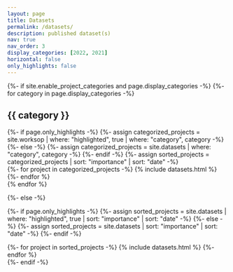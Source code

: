 ```yaml
---
layout: page
title: Datasets
permalink: /datasets/
description: published dataset(s)
nav: true
nav_order: 3
display_categories: [2022, 2021]
horizontal: false
only_highlights: false
---
```

<!-- datasets.md is linked to _datasets directory that contains all datasets details-->

<!-- pages/datasets.md -->
<div class="dataset">
{%- if site.enable_project_categories and page.display_categories -%}
  <!-- Display categorized datasets -->
  {%- for category in page.display_categories -%}
  <h2 class="category">{{ category }}</h2>
  {%- if page.only_highlights -%}
    {%- assign categorized_projects = site.worksop | where: "highlighted", true | where: "category", category -%}
  {%- else -%}
    {%- assign categorized_projects = site.datasets | where: "category", category -%}
  {%- endif -%}
  {%- assign sorted_projects = categorized_projects | sort: "importance" | sort: "date" -%}
  <!-- Generate cards for each dataset type -->
  <div class="list-style mx-auto">
    {%- for project in categorized_projects -%}
      {% include datasets.html %}
    {%- endfor %}
  </div>
  {% endfor %}

{%- else -%}
<!-- Display datasets without categories -->
  {%- if page.only_highlights -%}
  {%- assign sorted_projects = site.datasets | where: "highlighted", true | sort: "importance" | sort: "date" -%}
  {%- else -%}
  {%- assign sorted_projects = site.datasets | sort: "importance" | sort: "date" -%}
  {%- endif -%}
  <!-- Generate cards for each project -->
  <div class="list-style mx-auto">
    {%- for project in sorted_projects -%}
      {% include datasets.html %}
    {%- endfor %}
  </div>
{%- endif -%}

</div>
